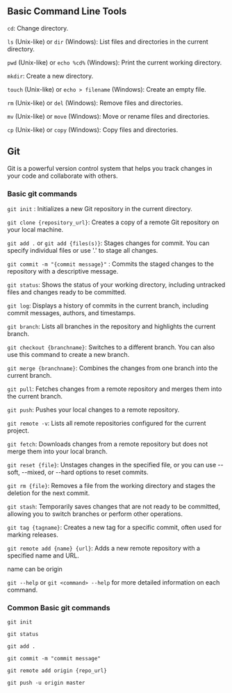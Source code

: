 ## Basic Command Line Tools 

`cd`:  Change directory.

`ls` (Unix-like) or `dir` (Windows): 
List files and directories in the current directory.

`pwd` (Unix-like) or `echo %cd%` (Windows): Print the current working directory.

`mkdir`: Create a new directory.

`touch` (Unix-like) or `echo > filename` (Windows): Create an empty file.

`rm` (Unix-like) or `del` (Windows): Remove files and directories.

`mv` (Unix-like) or `move` (Windows): Move or rename files and directories.

`cp` (Unix-like) or `copy` (Windows): Copy files and directories.


## Git
Git is a powerful version control system that helps you track 
changes in your code and collaborate with others.

### Basic git commands
`git init` : Initializes a new Git repository in the current directory.

`git clone {repository_url}`: Creates a copy of a remote Git repository on your local machine.

`git add .` or  `git add {files(s)}`: Stages changes for commit. You can specify individual files or use '.' to stage all changes.

`git commit -m "{commit message}"` : Commits the staged changes to the repository with a descriptive message.

`git status`:  Shows the status of your working directory, including untracked files and changes ready to be committed.

`git log`: Displays a history of commits in the current branch, including commit messages, authors, and timestamps.

`git branch`: Lists all branches in the repository and highlights the current branch.

`git checkout {branchname}`: Switches to a different branch. You can also use this command to create a new branch.

`git merge {branchname}`: Combines the changes from one branch into the current branch.

`git pull`: Fetches changes from a remote repository and merges them into the current branch.

`git push`: Pushes your local changes to a remote repository.

`git remote -v`: Lists all remote repositories configured for the current project.

`git fetch`: Downloads changes from a remote repository but does not merge them into your local branch.

`git reset {file}`: Unstages changes in the specified file, or you can use --soft, --mixed, or --hard options to reset commits.

`git rm {file}`: Removes a file from the working directory and stages the deletion for the next commit.

`git stash`: Temporarily saves changes that are not ready to be committed, allowing you to switch branches or perform other operations.

`git tag {tagname}`: Creates a new tag for a specific commit, often used for marking releases.

`git remote add {name} {url}`: Adds a new remote repository with a specified name and URL.

name can be origin 

`git --help`  or  `git <command> --help` for more detailed information on each command.

### Common Basic git commands

`git init` 

`git status`

`git add .`

`git commit -m "commit message"`

`git remote add origin {repo_url}`

`git push -u origin master`








